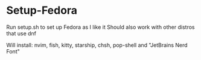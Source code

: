 # Setup-Fedora

Run setup.sh to set up Fedora as I like it
Should also work with other distros that use dnf

Will install: nvim, fish, kitty, starship, chsh, pop-shell and "JetBrains Nerd Font"
